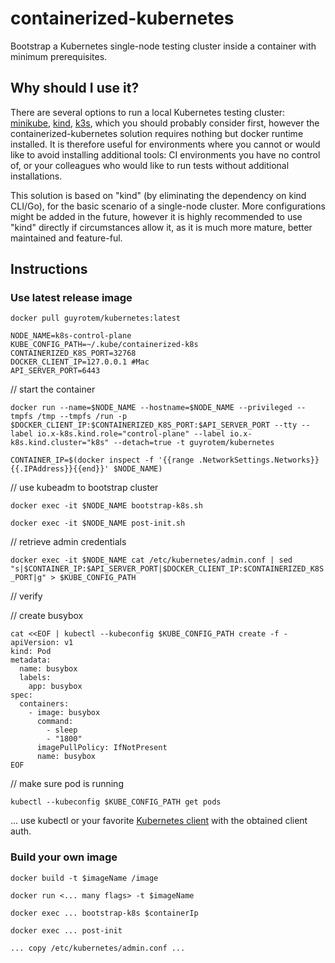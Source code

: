 # containerized-kubernetes
Bootstrap a Kubernetes single-node testing cluster inside a container with minimum prerequisites.

## Why should I use it?
There are several options to run a local Kubernetes testing cluster: [minikube](https://minikube.sigs.k8s.io/docs/), [kind](https://kind.sigs.k8s.io/), [k3s](https://k3s.io/), which you should probably consider first, however the containerized-kubernetes solution requires nothing but docker runtime installed.
It is therefore useful for environments where you cannot or would like to avoid installing additional tools: CI environments you have no control of, or your colleagues who would like to run tests without additional installations.

This solution is based on "kind" (by eliminating the dependency on kind CLI/Go), for the basic scenario of a single-node cluster. More configurations might be added in the future, however it is highly recommended to use "kind" directly if circumstances allow it, as it is much more mature, better maintained and feature-ful.

## Instructions

### Use latest release image

`docker pull guyrotem/kubernetes:latest`

```
NODE_NAME=k8s-control-plane
KUBE_CONFIG_PATH=~/.kube/containerized-k8s
CONTAINERIZED_K8S_PORT=32768
DOCKER_CLIENT_IP=127.0.0.1 #Mac
API_SERVER_PORT=6443
```

//  start the container

`docker run --name=$NODE_NAME --hostname=$NODE_NAME --privileged --tmpfs /tmp --tmpfs /run -p $DOCKER_CLIENT_IP:$CONTAINERIZED_K8S_PORT:$API_SERVER_PORT --tty --label io.x-k8s.kind.role="control-plane" --label io.x-k8s.kind.cluster="k8s" --detach=true -t guyrotem/kubernetes`

`CONTAINER_IP=$(docker inspect -f '{{range .NetworkSettings.Networks}}{{.IPAddress}}{{end}}' $NODE_NAME)`

//  use kubeadm to bootstrap cluster

`docker exec -it $NODE_NAME bootstrap-k8s.sh`

`docker exec -it $NODE_NAME post-init.sh`


// retrieve admin credentials

`docker exec -it $NODE_NAME cat /etc/kubernetes/admin.conf | sed "s|$CONTAINER_IP:$API_SERVER_PORT|$DOCKER_CLIENT_IP:$CONTAINERIZED_K8S_PORT|g" > $KUBE_CONFIG_PATH`

// verify

// create busybox

```
cat <<EOF | kubectl --kubeconfig $KUBE_CONFIG_PATH create -f -
apiVersion: v1
kind: Pod
metadata:
  name: busybox
  labels:
    app: busybox
spec:
  containers:
    - image: busybox
      command:
        - sleep
        - "1800"
      imagePullPolicy: IfNotPresent
      name: busybox
EOF
```

// make sure pod is running

`kubectl --kubeconfig $KUBE_CONFIG_PATH get pods`

... use kubectl or your favorite [Kubernetes client](https://kubernetes.io/docs/reference/using-api/client-libraries/) with the obtained client auth.  

### Build your own image
 
`docker build -t $imageName /image`

`docker run <... many flags> -t $imageName`

`docker exec ... bootstrap-k8s $containerIp`

`docker exec ... post-init`

`... copy /etc/kubernetes/admin.conf ...`

